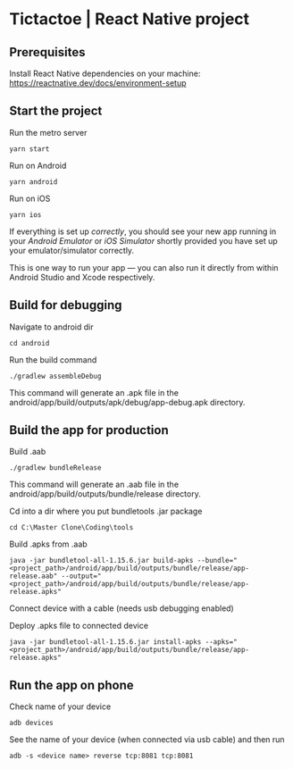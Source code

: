 # Tictactoe | React Native project

## Prerequisites

Install React Native dependencies on your machine: https://reactnative.dev/docs/environment-setup

## Start the project

Run the metro server
```
yarn start
```

Run on Android
```
yarn android
```

Run on iOS
```
yarn ios
```

If everything is set up _correctly_, you should see your new app running in your _Android Emulator_ or _iOS Simulator_ shortly provided you have set up your emulator/simulator correctly.

This is one way to run your app — you can also run it directly from within Android Studio and Xcode respectively.

## Build for debugging

Navigate to android dir
```
cd android
```

Run the build command
```
./gradlew assembleDebug
```
This command will generate an .apk file in the android/app/build/outputs/apk/debug/app-debug.apk directory.


## Build the app for production

Build .aab
```
./gradlew bundleRelease
```
This command will generate an .aab file in the android/app/build/outputs/bundle/release directory.

Cd into a dir where you put bundletools .jar package
```
cd C:\Master Clone\Coding\tools
```

Build .apks from .aab
```
java -jar bundletool-all-1.15.6.jar build-apks --bundle="<project_path>/android/app/build/outputs/bundle/release/app-release.aab" --output="<project_path>/android/app/build/outputs/bundle/release/app-release.apks"
```

Connect device with a cable (needs usb debugging enabled)

Deploy .apks file to connected device
```
java -jar bundletool-all-1.15.6.jar install-apks --apks="<project_path>/android/app/build/outputs/bundle/release/app-release.apks"
```

## Run the app on phone

Check name of your device
```
adb devices
```

See the name of your device (when connected via usb cable) and then run
```
adb -s <device name> reverse tcp:8081 tcp:8081
```

